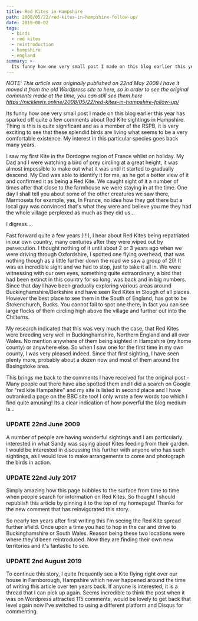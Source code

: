 ```yaml
---
title: Red Kites in Hampshire
path: 2008/05/22/red-kites-in-hampshire-follow-up/
date: 2019-08-02
tags:
  - birds
  - red kites
  - reintroduction
  - hampshire
  - england
summary: >-
  Its funny how one very small post I made on this blog earlier this year has sparked off quite a few comments about Red Kite
---
```


_NOTE: This article was originally published on 22nd May 2008 I have it moved it from the old Wordpress site to here, so in order to see the original comments made at the time, you can still see them here https://nicklewis.online/2008/05/22/red-kites-in-hampshire-follow-up/_

Its funny how one very small post I made on this blog earlier this year has sparked off quite a few comments about Red Kite sightings in Hampshire. Thing is this is quite significant and as a member of the RSPB, it is very exciting to see that these splendid birds are living what seems to be a very comfortable existence.
My interest in this particular species goes back many years.

I saw my first Kite in the Dordogne region of France whilst on holiday. My Dad and I were watching a bird of prey circling at a great height, it was almost impossible to make out what it was until it started to gradually descend. My Dad was able to identify it for me, as he got a better view of it and confirmed it as being a Red Kite. We caught sight of it a number of times after that close to the farmhouse we were staying in at the time. One day I shall tell you about some of the other creatures we saw there, Marmosets for example, yes, In France, no idea how they got there but a local guy was convinced that's what they were and believe you me they had the whole village perplexed as much as they did us...

I digress....

Fast forward quite a few years (!!!), I hear about Red Kites being repatriated in our own country, many centuries after they were wiped out by persecution. I thought nothing of it until about 2 or 3 years ago when we were driving through Oxfordshire, I spotted one flying overhead, that was nothing though as a little further down the road we saw a group of 20! It was an incredible sight and we had to stop, just to take it all in. We were witnessing with our own eyes, something quite extraordinary, a bird that had been extinct in this country for so long, was back and in big numbers.
Since that day I have been gradually exploring various areas around Buckinghamshire/Berkshire and have seen Red Kites in Slough of all places. However the best place to see them in the South of England, has got to be Stokenchurch, Bucks. You cannot fail to spot one there, in fact you can see large flocks of them circling high above the village and further out into the Chilterns.

My research indicated that this was very much the case, that Red Kites were breeding very well in Buckinghamshire, Northern England and all over Wales. No mention anywhere of them being sighted in Hampshire (my home county) or anywhere else. So when I saw one for the first time in my own county, I was very pleased indeed. Since that first sighting, I have seen plenty more, probably about a dozen now and most of them around the Basingstoke area.

This brings me back to the comments I have received for the original post - Many people out there have also spotted them and I did a search on Google for "red kite Hampshire" and my site is listed in second place and I have outranked a page on the BBC site too! I only wrote a few words too which I find quite amusing! Its a clear indication of how powerful the blog medium is...

### UPDATE 22nd June 2009

A number of people are having wonderful sightings and I am particularly interested in what Sandy was saying about Kites feeding from their garden. I would be interested in discussing this further with anyone who has such sightings, as I would love to make arrangements to come and photograph the birds in action.

### UPDATE 22nd July 2017

Simply amazing how this page bubbles to the surface from time to time when people search for information on Red Kites. So thought I should republish this article by pinning it to the top of my homepage! Thanks for the new comment that has reinvigorated this story.

So nearly ten years after first writing this I'm seeing the Red Kite spread further afield. Once upon a time you had to hop in the car and drive to Buckinghamshire or South Wales. Reason being these two locations were where they'd been reintroduced. Now they are finding their own new territories and it's fantastic to see.

### UPDATE 2nd August 2019

To continue this story, I quite frequently see a Kite flying right over our house in Farnborough, Hampshire which never happened around the time of writing this article over ten years back. If anyone is interested, it is a thread that I can pick up again. Seems incredible to think the post when it was on Wordpress attracted 115 comments, would be lovely to get back that level again now I've switched to using a different platform and Disqus for commenting.